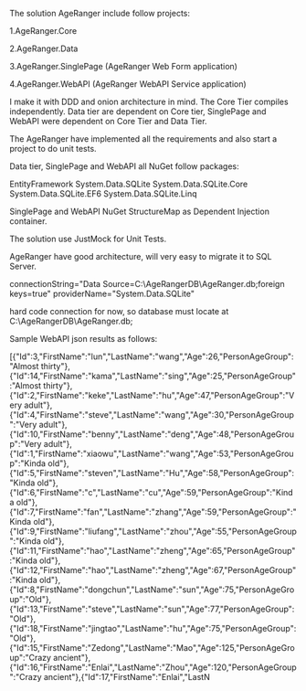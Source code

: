 The solution AgeRanger include follow projects:

1.AgeRanger.Core

2.AgeRanger.Data

3.AgeRanger.SinglePage (AgeRanger Web Form application)

4.AgeRanger.WebAPI  (AgeRanger WebAPI Service application)


I make it with DDD and onion architecture in mind.  The Core Tier compiles independently. Data tier are dependent on Core tier,  SinglePage and WebAPI were dependent on Core Tier and Data Tier.

The AgeRanger have implemented all the requirements and also start a project to do unit tests.

Data tier, SinglePage and WebAPI all NuGet follow packages:

EntityFramework
System.Data.SQLite
System.Data.SQLite.Core
System.Data.SQLite.EF6
System.Data.SQLite.Linq

SinglePage and WebAPI NuGet StructureMap as Dependent Injection container.

The solution use JustMock for Unit Tests.

AgeRanger have good architecture, will very easy to migrate it to SQL Server.

connectionString="Data Source=C:\AgeRangerDB\AgeRanger.db;foreign keys=true" providerName="System.Data.SQLite"

hard code connection for now, so database must locate at C:\AgeRangerDB\AgeRanger.db;

Sample WebAPI json results as follows:

[{"Id":3,"FirstName":"lun","LastName":"wang","Age":26,"PersonAgeGroup":"Almost thirty"},{"Id":14,"FirstName":"kama","LastName":"sing","Age":25,"PersonAgeGroup":"Almost thirty"},{"Id":2,"FirstName":"keke","LastName":"hu","Age":47,"PersonAgeGroup":"Very adult"},{"Id":4,"FirstName":"steve","LastName":"wang","Age":30,"PersonAgeGroup":"Very adult"},{"Id":10,"FirstName":"benny","LastName":"deng","Age":48,"PersonAgeGroup":"Very adult"},{"Id":1,"FirstName":"xiaowu","LastName":"wang","Age":53,"PersonAgeGroup":"Kinda old"},{"Id":5,"FirstName":"steven","LastName":"Hu","Age":58,"PersonAgeGroup":"Kinda old"},{"Id":6,"FirstName":"c","LastName":"cu","Age":59,"PersonAgeGroup":"Kinda old"},{"Id":7,"FirstName":"fan","LastName":"zhang","Age":59,"PersonAgeGroup":"Kinda old"},{"Id":9,"FirstName":"liufang","LastName":"zhou","Age":55,"PersonAgeGroup":"Kinda old"},{"Id":11,"FirstName":"hao","LastName":"zheng","Age":65,"PersonAgeGroup":"Kinda old"},{"Id":12,"FirstName":"hao","LastName":"zheng","Age":67,"PersonAgeGroup":"Kinda old"},{"Id":8,"FirstName":"dongchun","LastName":"sun","Age":75,"PersonAgeGroup":"Old"},{"Id":13,"FirstName":"steve","LastName":"sun","Age":77,"PersonAgeGroup":"Old"},{"Id":18,"FirstName":"jingtao","LastName":"hu","Age":75,"PersonAgeGroup":"Old"},{"Id":15,"FirstName":"Zedong","LastName":"Mao","Age":125,"PersonAgeGroup":"Crazy ancient"},{"Id":16,"FirstName":"Enlai","LastName":"Zhou","Age":120,"PersonAgeGroup":"Crazy ancient"},{"Id":17,"FirstName":"Enlai","LastN